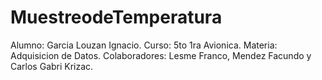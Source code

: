 # MuestreodeTemperatura
Alumno: Garcia Louzan Ignacio.
Curso: 5to 1ra Avionica.
Materia: Adquisicion de Datos.
Colaboradores: Lesme Franco, Mendez Facundo y Carlos Gabri Krizac.
